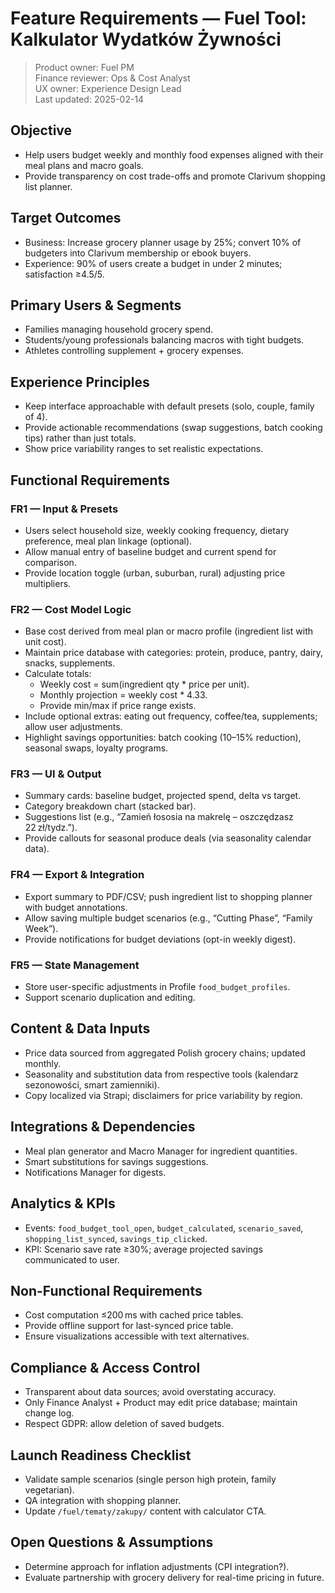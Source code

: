 # Feature Requirements — Fuel Tool: Kalkulator Wydatków Żywności

> Product owner: Fuel PM  
> Finance reviewer: Ops & Cost Analyst  
> UX owner: Experience Design Lead  
> Last updated: 2025-02-14

## Objective
- Help users budget weekly and monthly food expenses aligned with their meal plans and macro goals.
- Provide transparency on cost trade-offs and promote Clarivum shopping list planner.

## Target Outcomes
- Business: Increase grocery planner usage by 25%; convert 10% of budgeters into Clarivum membership or ebook buyers.
- Experience: 90% of users create a budget in under 2 minutes; satisfaction ≥4.5/5.

## Primary Users & Segments
- Families managing household grocery spend.
- Students/young professionals balancing macros with tight budgets.
- Athletes controlling supplement + grocery expenses.

## Experience Principles
- Keep interface approachable with default presets (solo, couple, family of 4).
- Provide actionable recommendations (swap suggestions, batch cooking tips) rather than just totals.
- Show price variability ranges to set realistic expectations.

## Functional Requirements

### FR1 — Input & Presets
- Users select household size, weekly cooking frequency, dietary preference, meal plan linkage (optional).
- Allow manual entry of baseline budget and current spend for comparison.
- Provide location toggle (urban, suburban, rural) adjusting price multipliers.

### FR2 — Cost Model Logic
- Base cost derived from meal plan or macro profile (ingredient list with unit cost).
- Maintain price database with categories: protein, produce, pantry, dairy, snacks, supplements.
- Calculate totals:
    - Weekly cost = sum(ingredient qty * price per unit).
    - Monthly projection = weekly cost * 4.33.
    - Provide min/max if price range exists.
- Include optional extras: eating out frequency, coffee/tea, supplements; allow user adjustments.
- Highlight savings opportunities: batch cooking (10–15% reduction), seasonal swaps, loyalty programs.

### FR3 — UI & Output
- Summary cards: baseline budget, projected spend, delta vs target.
- Category breakdown chart (stacked bar).
- Suggestions list (e.g., “Zamień łososia na makrelę – oszczędzasz 22 zł/tydz.”).
- Provide callouts for seasonal produce deals (via seasonality calendar data).

### FR4 — Export & Integration
- Export summary to PDF/CSV; push ingredient list to shopping planner with budget annotations.
- Allow saving multiple budget scenarios (e.g., “Cutting Phase”, “Family Week”).
- Provide notifications for budget deviations (opt-in weekly digest).

### FR5 — State Management
- Store user-specific adjustments in Profile `food_budget_profiles`.
- Support scenario duplication and editing.

## Content & Data Inputs
- Price data sourced from aggregated Polish grocery chains; updated monthly.
- Seasonality and substitution data from respective tools (kalendarz sezonowości, smart zamienniki).
- Copy localized via Strapi; disclaimers for price variability by region.

## Integrations & Dependencies
- Meal plan generator and Macro Manager for ingredient quantities.
- Smart substitutions for savings suggestions.
- Notifications Manager for digests.

## Analytics & KPIs
- Events: `food_budget_tool_open`, `budget_calculated`, `scenario_saved`, `shopping_list_synced`, `savings_tip_clicked`.
- KPI: Scenario save rate ≥30%; average projected savings communicated to user.

## Non-Functional Requirements
- Cost computation ≤200 ms with cached price tables.
- Provide offline support for last-synced price table.
- Ensure visualizations accessible with text alternatives.

## Compliance & Access Control
- Transparent about data sources; avoid overstating accuracy.
- Only Finance Analyst + Product may edit price database; maintain change log.
- Respect GDPR: allow deletion of saved budgets.

## Launch Readiness Checklist
- Validate sample scenarios (single person high protein, family vegetarian).
- QA integration with shopping planner.
- Update `/fuel/tematy/zakupy/` content with calculator CTA.

## Open Questions & Assumptions
- Determine approach for inflation adjustments (CPI integration?).
- Evaluate partnership with grocery delivery for real-time pricing in future.
